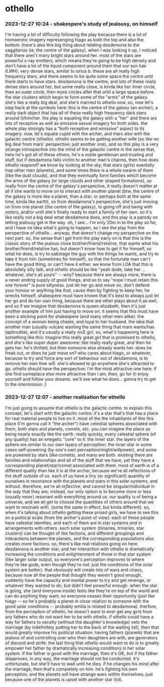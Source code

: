 # othello

### 2023-12-27 10:24 - shakespere's study of jealousy, on himself

I'm having a lot of difficulty following the play because there is a lot of homoerotic imagery represenging hiago as both the top and also the bottom. there's also this big thing about relating desdemona to the saggitarius (ie, the centre of the galaxy). when I was looking it up, I noticed that there aren't many bright stars around her. most of the stars are powerful x-ray emitters, which means they're going to be high density and don't have a lot of the liquid component around them that our sun has (LMH); very dense stars, similar to sirius b. these are all really high frequency stars, and there seems to be quite some space the centre until there starts to have stars. desdamona is the centre, and lots of these really dense stars around her, but some really close, is kinda like her inner circle, then an outer circle, then more circles after that until a large space before the star clusters which begin to form some of the "arms" of the galaxy. she's like a really big deal, and she's married to othello now. so, now let's step back at the symbols here: this is the centre of the galaxy (an archer), a really dark object that has all of these really high frequency dark stars around it/him/her. the play is equating the galaxy with a "her" and there are lots of receptive as well as emissive sexual imagery for both sides. the whole play strongly has a "both receptive and emissive" aspect to its imagery.
now, let's equate cupid with the archer, and mars also with the galactic centre (othello). othello seems to be getting another wife (so like no big deal from mars' perspective: just another one), and so this play is a very strange introspective into the mind of the galactic centre in the sense that, here he's got all of these others, he's a noble gentleman and trusting and stuff, but if desdamona falls victim to another man's charms, then how does othello respond?
	we know by looking at the sky, that stars (girls) eventally trap other men (planets), and some times there is a whole swarm of them (like the dust clouds), and that they eventually form families which become the arms of the galaxy (or large clouds and other shaped formations), so really from the centre of the galaxy's perspective, it really doesn't matter at all if she wants to move on to interact with another planet (btw, the centre of the galaxy is more like a planet, than a star; or perhaps both at the same time, kinda like earth), so from desdamona's perspective, she's just moving on from one planet (the centre of the galaxy), to going off and being with sisters, and/or until she's finally ready to start a family of her own. so it's like really not a big deal what desdamona does, and this play is a parody on letting jealousy get in the way.
		oh, I see... I'm only 20m in to the play so far, and I have no idea what's going to happen, so I see the play from the perspective of othello... anyway, that doesn't change my perspective on the next part.
so, the sense that I get from the play early on is that this is the classic story of the jealous close brother/friend/relative, that wants what his brother/friend/relative has, but doesn't know how to get it for himself, so what he does, is try to sabotage the guy with the things he wants, and try to take it from him (sometimes for himself), so that the fortunate man can't have the good thing, or can't have it either.
	we know from LOA that this is absolutely silly talk, and othello should be like "yeah dude, take her ... whatever, she's all yours" -- why? because there are always more; there is a never ending supply of good things, and so to say "nope I must retain this one forever" is pure sillyness. just let her go and move on, don't defend your honour or anything like that, cause then by fighting to keep her, he wrecks himself.
		shakespere must have known that it's best to always just let her go and do her own thing, because there are other plays about it as well, and so if we imagine that desdamona is queen elizabeth, then it's just another example of him just having to move on. it seems that this must have been a sticking point for shakespere (and many other men alike): the concept of a woman being chaste, and loyal to her husband. the idea that another man (usually vulcan) wanting the same thing that mars wants/has (aphrodite), and it's usually a really nicE girl.
so, what's happening here is something like this: imagine this really great girl that is promised to othello, and she's like super duper awesome: like really really great, and then he gets her. he's thrilled, but then someone else already wants her. does he freak out, or does he just move on? who cares about hiago, or whatever, because to try and force any sort of behaviour out of desdamona, is to remove her own free will. she's allowed to go anywhere she's attracted to go. othello should have the perspective: I'm the most attractive one here. if she find someplace else more attractive than I am, then, go for it! enjoy yourself and follow your dreams. we'll see what he does... gonna try to get to the intermission :)

### 2023-12-27 12:07 - another realisation for othello

I'm just going to assume that othello is the galactic centre. to explain this concept, let's start with the galactic centre: it's a star that's that has a place for real material people to live on it. most of the the inhabitants of this this place (I'm gonna call it "the archer") have celestial spheres associated with them, both stars and planets, comets, etc. you can imagine the place as being nearly exactly like the earth. really quickly, every celestial sphere (of any quality) has an enegetic "core" to it: the inner star. the layers of the sphere are similar to our own layers of perception: the inner star in some cases self-powering (by one's own perception/might/willpower), and some are powered by stars (like comets), and many are both. existing there are families and relationships and all of the stuff that we have, yet they have a corresponding planet/star/comet associated with them.
	most of earth is of a different quality than like it is at the archer, because we're all reflections of the stuff outside of us. each of us have a tiny (or significant) quantity of ourselves in resonance with the planets and stars in this solar systems, and without. therefore, we're all *reflective*, and cannot be singular/individual in the way that they are; instead, our only option is to become *more* or less (usually moor) resonant with everything around us. our quality is of being a universe, and we all get to choose the quantities of others around that we want to resonate with. (sorta the same in effect, but kinda different).
so, when it's talking about othello getting these prised girls, we have to see this on a political scale (from the archer's point of view): each of these people have celestial identites, and each of them are in star systems and in arrangements with others. each solar system (binaries, trinaries, star clusters) can be thought of like factions, and different groupings and interactions between the planets, and the corresponding populations also creates more factions. so, there's like real relations going on here. desdamona is another star, and her interaction with othello is dramatically increasing the conditions and enlightenment of thoxe in that star system (like larger solar output, so everyone's perception improves to where they're like gods, even though they're not: just the conditions of the solar system are better). that obviously will create lots of wars and chaos, because now all the people that thought they weren't good enough, suddenly have the capacity and mental power to try and get revenge, or whatever they wanted to do, but didn't feel powerful enough. when the star is going, she (and everyone inside) feels like they're on top of the world and can do anything they want, so everyone ceases their opportunity (just like hiago -- so he's probably a planet in close relation to someone with the good solar conditions -- probably emilia is related to desdamona).
therfore, from the perception of othello, he doesn't want to ever get any girls from any fathers who do not want her to be with othello. if othello could have a way for fathers to secetly (without the daughter's knowledge) veto the marriage (by indefinitely putting her to the back of the waiting list), then that would greatly improve his political situation: having fathers (planets) that are jealous of and controlling over who their daughters are with, are generators of discord and strife. the last thing that othello would want to do is to greatly empower her father by dramatically increasing conditions in her solar system. if the father is good with the marriage, then it's OK, but if the father disaproves, in any way, the marriage should not be conducted. it's unfortunate, but she'll have to wait until he dies. if he changes his mind after the marriage, then that's completely on him. he's fighting his own perception, and the planets will have strange wars within theirselves, just because one of the planets is upset with another star (lol).
